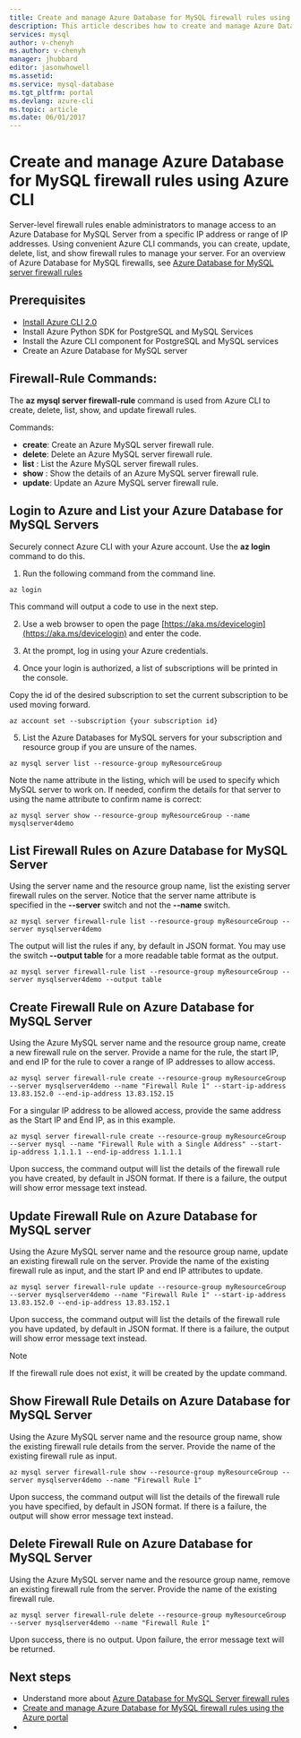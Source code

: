 ```yaml
---
title: Create and manage Azure Database for MySQL firewall rules using Azure CLI | Microsoft Docs
description: This article describes how to create and manage Azure Database for MySQL firewall rules using Azure CLI command line.
services: mysql
author: v-chenyh
ms.author: v-chenyh
manager: jhubbard
editor: jasonwhowell
ms.assetid:
ms.service: mysql-database
ms.tgt_pltfrm: portal
ms.devlang: azure-cli
ms.topic: article
ms.date: 06/01/2017
---
```


# Create and manage Azure Database for MySQL firewall rules using Azure CLI
Server-level firewall rules enable administrators to manage access to an Azure Database for MySQL Server from a specific IP address or range of IP addresses. Using convenient Azure CLI commands, you can create, update, delete, list, and show firewall rules to manage your server. For an overview of Azure Database for MySQL firewalls, see [Azure Database for MySQL server firewall rules](./concepts-firewall-rules.md)

## Prerequisites
* [Install Azure CLI 2.0](https://docs.microsoft.com/cli/azure/install-azure-cli)
* Install Azure Python SDK for PostgreSQL and MySQL Services
* Install the Azure CLI component for PostgreSQL and MySQL services
* Create an Azure Database for MySQL server

## Firewall-Rule Commands:
The **az mysql server firewall-rule** command is used from Azure CLI to create, delete, list, show, and update firewall rules.

Commands:
- **create**: Create an Azure MySQL server firewall rule.
- **delete**: Delete an Azure MySQL server firewall rule.
- **list** : List the Azure MySQL server firewall rules.
- **show** : Show the details of an Azure MySQL server firewall rule.
- **update**: Update an Azure MySQL server firewall rule.

## Login to Azure and List your Azure Database for MySQL Servers
Securely connect Azure CLI with your Azure account. Use the **az login** command to do this.

1. Run the following command from the command line.
```azurecli-interactive
az login
```
This command will output a code to use in the next step.

2. Use a web browser to open the page [https://aka.ms/devicelogin](https://aka.ms/devicelogin) and enter the code.

3. At the prompt, log in using your Azure credentials.

4. Once your login is authorized, a list of subscriptions will be printed in the console.

Copy the id of the desired subscription to set the current subscription to be used moving forward.
```azurecli-interactive
az account set --subscription {your subscription id}
```
5. List the Azure Databases for MySQL servers for your subscription and resource group if you are unsure of the names.
```azurecli-interactive
az mysql server list --resource-group myResourceGroup
```
Note the name attribute in the listing, which will be used to specify which MySQL server to work on. If needed, confirm the details for that server to using the name attribute to confirm name is correct:
```azurecli-interactive
az mysql server show --resource-group myResourceGroup --name mysqlserver4demo
```

## List Firewall Rules on Azure Database for MySQL Server 
Using the server name and the resource group name, list the existing server firewall rules on the server. Notice that the server name attribute is specified in the **--server** switch and not the **--name** switch.
```azurecli-interactive
az mysql server firewall-rule list --resource-group myResourceGroup --server mysqlserver4demo
```
The output will list the rules if any, by default in JSON format. You may use the switch **--output table** for a more readable table format as the output.
```azurecli-interactive
az mysql server firewall-rule list --resource-group myResourceGroup --server mysqlserver4demo --output table
```
## Create Firewall Rule on Azure Database for MySQL Server
Using the Azure MySQL server name and the resource group name, create a new firewall rule on the server. Provide a name for the rule, the start IP, and end IP for the rule to cover a range of IP addresses to allow access.
```azurecli-interactive
az mysql server firewall-rule create --resource-group myResourceGroup  --server mysqlserver4demo --name "Firewall Rule 1" --start-ip-address 13.83.152.0 --end-ip-address 13.83.152.15
```
For a singular IP address to be allowed access, provide the same address as the Start IP and End IP, as in this example.
```azurecli-interactive
az mysql server firewall-rule create --resource-group myResourceGroup  
--server mysql --name "Firewall Rule with a Single Address" --start-ip-address 1.1.1.1 --end-ip-address 1.1.1.1
```
Upon success, the command output will list the details of the firewall rule you have created, by default in JSON format. If there is a failure, the output will show error message text instead.

## Update Firewall Rule on Azure Database for MySQL server 
Using the Azure MySQL server name and the resource group name, update an existing firewall rule on the server. Provide the name of the existing firewall rule as input, and the start IP and end IP attributes to update.
```azurecli-interactive
az mysql server firewall-rule update --resource-group myResourceGroup --server mysqlserver4demo --name "Firewall Rule 1" --start-ip-address 13.83.152.0 --end-ip-address 13.83.152.1
```
Upon success, the command output will list the details of the firewall rule you have updated, by default in JSON format. If there is a failure, the output will show error message text instead.

> [!NOTE]
> If the firewall rule does not exist, it will be created by the update command.

## Show Firewall Rule Details on Azure Database for MySQL Server
Using the Azure MySQL server name and the resource group name, show the existing firewall rule details from the server. Provide the name of the existing firewall rule as input.
```azurecli-interactive
az mysql server firewall-rule show --resource-group myResourceGroup --server mysqlserver4demo --name "Firewall Rule 1"
```
Upon success, the command output will list the details of the firewall rule you have specified, by default in JSON format. If there is a failure, the output will show error message text instead.

## Delete Firewall Rule on Azure Database for MySQL Server
Using the Azure MySQL server name and the resource group name, remove an existing firewall rule from the server. Provide the name of the existing firewall rule.
```azurecli-interactive
az mysql server firewall-rule delete --resource-group myResourceGroup --server mysqlserver4demo --name "Firewall Rule 1"
```
Upon success, there is no output. Upon failure, the error message text will be returned.

## Next steps
- Understand more about [Azure Database for MySQL Server firewall rules](./concepts-firewall-rules.md)
- [Create and manage Azure Database for MySQL firewall rules using the Azure portal](./howto-manage-firewall-using-portal.md)
- 